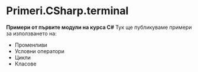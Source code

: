 ﻿# Primeri.CSharp.terminal
**Примери от първите модули на курса C#**
Тук ще публикуваме примери за използването на:
* Променливи
* Условни оператори
* Цикли
* Класове
